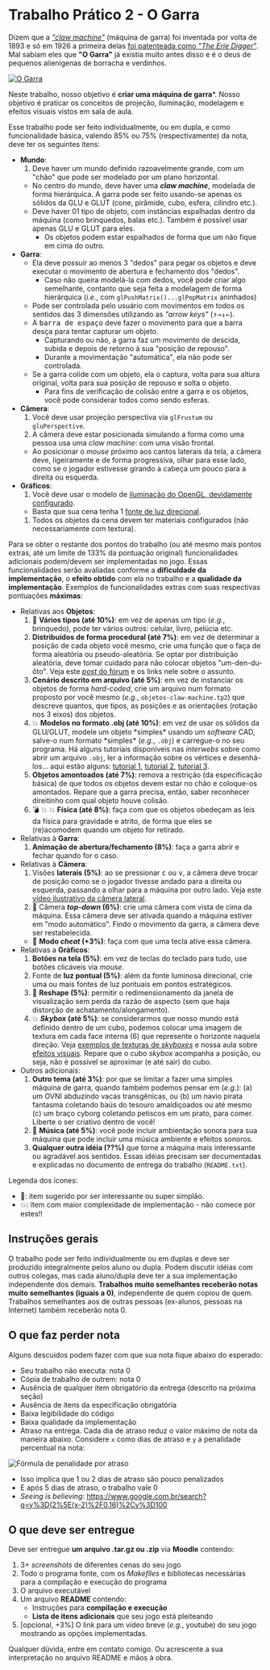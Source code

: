 # Trabalho Prático 2 - O Garra

Dizem que a [_"claw machine"_][claw-machine-hist] (máquina de garra)
foi inventada por volta de 1893 e só em 1926 a primeira delas
[foi patenteada como _"The Erie Digger"_][erie-digger].
Mal sabiam eles que **"O Garra"** já existia muito antes disso e é o deus
de pequenos alienígenas de borracha e verdinhos.

[![O Garra](images/o-garra.gif)][o-garra-youtube]

[claw-machine-hist]: http://thephoenix.com/boston/life/121907-secret-history-of-the-claw-machine/#ixzz453XJT39R
[erie-digger]: https://www.youtube.com/watch?v=8T0e9aafCJQ&nohtml5
[o-garra-youtube]: https://youtu.be/3hHCZIGAsO0

Neste trabalho, nosso objetivo é **criar uma máquina de garra***. Nosso
objetivo é praticar os conceitos de projeção, iluminação, modelagem e
efeitos visuais vistos em sala de aula.

Esse trabalho pode ser feito individualmente, ou em dupla, e
como funcionalidade básica, valendo 85% ou 75% (respectivamente) da
nota, deve ter os seguintes itens:

- **Mundo**:
  1. Deve haver um mundo definido razoavelmente grande, com um "chão" que
    pode ser modelado por um plano horizontal.
    - No centro do mundo, deve haver uma **_claw machine_**, modelada de forma
      hierárquica. A garra pode ser feito usando-se apenas os sólidos da GLU
      e GLUT (cone, pirâmide, cubo, esfera, cilindro etc.).
    - Deve haver 01 tipo de objeto, com instâncias espalhadas dentro
      da máquina (como brinquedos, balas etc.). Também é possível usar
      apenas GLU e GLUT para eles.
      - Os objetos podem estar espalhados de forma que um não fique em cima
        do outro.
- **Garra**:
  - Ela deve possuir ao menos 3 "dedos" para pegar os objetos e
    deve executar o movimento de abertura e fechamento dos "dedos".
    - Caso não queira modelá-la com dedos, você pode criar algo semelhante,
      contanto que seja feita a modelagem de forma hierárquica (_i.e._, com
      `glPushMatrix()...glPopMatrix` aninhados)
  - Pode ser controlada pelo usuário com movimentos em todos os
    sentidos das 3 dimensões utilizando as _"arrow keys"_
    (<kbd>&uarr;</kbd><kbd>&rarr;</kbd><kbd>&darr;</kbd><kbd>&larr;</kbd>).
  - A <kbd>barra de espaço</kbd> deve fazer o movimento para que
    a barra desça para tentar capturar um objeto.
    - Capturando ou não, a garra faz um movimento de descida, subida e depois
      de retorno à sua "posição de repouso".
    - Durante a movimentação "automática", ela não pode ser controlada.
  - Se a garra colide com um objeto, ela o captura, volta para sua altura
    original, volta para sua posição de repouso e solta o objeto.
    - Para fins de verificação de colisão entre a garra e os objetos,
      você pode considerar todos como sendo esferas.
- **Câmera**:
  1. Você deve usar projeção perspectiva via `glFrustum` ou `gluPerspective`.
  1. A câmera deve estar posicionada simulando a forma como uma pessoa usa
    uma _claw machine_: com uma visão frontal.
    - Ao posicionar o _mouse_ próximo aos cantos laterais da tela, a câmera
      deve, ligeiramente e de forma progressiva, olhar para esse lado, como
      se o jogador estivesse girando a cabeça um pouco para a direita ou
      esquerda.
- **Gráficos**:
  1. Você deve usar o modelo de
    [iluminação do OpenGL, devidamente configurado][lighting].
    - Basta que sua cena tenha 1
    [fonte de luz direcional][lighting-directional].
  1. Todos os objetos da cena devem ter materiais configurados (não
    necessariamente com textura).

Para se obter o restante dos pontos do trabalho (ou até mesmo mais pontos
extras, até um limite de 133% da pontuação original) funcionalidades adicionais
podem/devem ser implementadas no jogo. Essas funcionalidades serão avaliadas
conforme a **dificuldade da implementação**, o **efeito obtido** com ela no
trabalho e a **qualidade da implementação**. Exemplos de funcionalidades
extras com suas respectivas pontuações **máximas**:

- Relativas aos **Objetos**:
  1. :star2: **Vários tipos (até 10%)**: em vez de apenas um tipo (_e.g._,
    brinquedo), pode ter vários outros: celular, livro, pelúcia etc.
  1. **Distribuídos de forma procedural (até 7%)**: em vez de determinar a
    posição de cada objeto você mesmo, crie uma função que o faça de forma
    aleatória ou pseudo-aleatória. Se optar por distribuição aleatória,
    deve tomar cuidado para não colocar objetos "um-den-du-ôto". Veja este
    [_post_ do fórum][obj-distribution] e os links nele sobre o assunto.
  1. **Cenário descrito em arquivo (até 5%)**: em vez de instanciar os
    objetos de forma _hard-coded_, crie um arquivo num formato proposto
    por você mesmo (_e.g._, `objetos-claw-machine.tp2`) que descreve quantos,
    que tipos, as posições e as orientações (rotação nos 3 eixos) dos objetos.
  1. :collision: **Modelos no formato .obj (até 10%)**: em vez de usar os
    sólidos da GLU/GLUT, modele um objeto \*simples\* usando um _software_
    CAD, salve-o num formato \*simples\* (_e.g._, `.obj`) e carregue-o no
    seu programa. Há alguns tutoriais disponíveis nas _interwebs_ sobre
    como abrir um arquivo `.obj`, ler a informação sobre os vértices e
    desenhá-los... aqui estão alguns: [tutorial 1][obj-tut-1],
    [tutorial 2][obj-tut-2], [tutorial 3][obj-tut-3].
  1. **Objetos amontoados (até 7%)**: remova a restrição (da
    especificação básica) de que todos os objetos devem estar no chão e
    coloque-os amontados. Repare que a garra precisa, então, saber reconhecer
    direitinho com qual objeto houve colisão.
  1. :bomb: :collision: :boom: **Física (até 8%)**: faça com que
    os objetos obedeçam as leis da física para gravidade e atrito, de
    forma que eles se (re)acomodem quando um objeto for retirado.
- Relativas à **Garra**:
  1. **Animação de abertura/fechamento (8%)**: faça a garra abrir e fechar
    quando for o caso.
- Relativas à **Câmera**:
  1. Visões **laterais (5%)**: ao se pressionar <kbd>c</kbd> ou <kbd>v</kbd>, a
    câmera deve trocar de posição como se o jogador tivesse andado para a
    direita ou esquerda, passando a olhar para a máquina por outro lado.
    Veja este [vídeo ilustrativo da câmera lateral][camera-lateral].
  1. :star2: Câmera **_top-down_ (6%)**: crie uma câmera com vista de cima da
    máquina. Essa câmera deve ser ativada quando a máquina estiver em
    "modo automático". Findo o movimento da garra, a câmera deve ser
    restabelecida.
    - :star2: **Modo _cheat_ (+3%)**: faça com que uma tecla ative essa câmera.
- Relativas a **Gráficos**:
  1. **Botões na tela (5%)**: em vez de teclas do teclado para tudo, use
    botões clicáveis via _mouse_.
  1. Fonte de **luz pontual (5%)**: além da fonte luminosa direcional, crie uma
    ou mais fontes de luz pontuais em pontos estratégicos.
  1. :star2: **Reshape (5%)**: permitir o redimensionamento da janela
    de visualização sem perda da razão de aspecto (sem que haja distorção
    de achatamento/alongamento).
  1. :collision: **_Skybox_ (até 5%)**: se considerarmos que nosso mundo
    está definido dentro de um cubo, podemos colocar uma imagem de textura
    em cada face interna (6) que represente o horizonte naquela direção. Veja
    [exemplos de texturas de _skyboxes_][skybox] e nossa aula sobre
    [efeitos visuais][visual-fx]. Repare que o cubo _skybox_ acompanha
    a posição, ou seja, não é possível se aproximar (e até sair) do cubo.
- Outros adicionais:
  1. **Outro tema (até 3%)**: por que se limitar a fazer uma simples
    máquina de garra, quando também podemos pensar em (_e.g._): (a) um OVNI
    abduzindo vacas transgênicas, ou (b) um navio pirata fantasma coletando
    baús do tesouro amaldiçoados ou até mesmo (c) um braço cyborg coletando
    petiscos em um prato, para comer. Liberte o ser criativo dentro de você!
  1. :star2: **Música (até 5%)**: você pode incluir ambientação sonora para
    sua máquina que pode incluir uma música ambiente e efeitos sonoros.
  1. **Qualquer outra idéia (??%)** que torne a máquina mais interessante ou
    agradável aos sentidos. Essas idéias precisam ser documentadas e
    explicadas no documento de entrega do trabalho (`README.txt`).


Legenda dos ícones:
  - :star2:: item sugerido por ser interessante ou super simplão.
  - :collision:: item com maior complexidade de implementação - não
    comece por estes!!

## Instruções gerais

O trabalho pode ser feito individualmente ou em duplas e deve ser produzido
integralmente pelos aluno ou dupla. Podem discutir idéias com outros colegas,
mas cada aluno/dupla deve ter a sua implementação independente dos demais.
**Trabalhos muito semelhantes receberão notas muito semelhantes (iguais a 0)**,
independente de quem copiou de quem. Trabalhos semelhantes aos de outras
pessoas (ex-alunos, pessoas na Internet) também receberão nota 0.


## O que faz perder nota

Alguns descuidos podem fazer com que sua nota fique abaixo do esperado:
- Seu trabalho não executa: nota 0
- Cópia de trabalho de outrem: nota 0
- Ausência de qualquer item obrigatório da entrega (descrito na próxima seção)
- Ausência de itens da especificação obrigatória
- Baixa legibilidade do código
- Baixa qualidade da implementação
- Atraso na entrega. Cada dia de atraso reduz o valor máximo de nota da
 maneira abaixo. Considere `x` como dias de atraso e `y` a penalidade
 percentual na nota:

 ![Fórmula de penalidade por atraso](../../images/penalidade-por-atraso.png)
 - Isso implica que 1 ou 2 dias de atraso são pouco penalizados
 - E após 5 dias de atraso, o trabalho vale 0
 - _Seeing is believing_: https://www.google.com.br/search?q=y%3D(2%5E(x-2)%2F0.16)%2Cy%3D100


## O que deve ser **entregue**

Deve ser entregue **um arquivo .tar.gz ou .zip** via **Moodle** contendo:
 1. 3+ _screenshots_ de diferentes cenas do seu jogo
 1. Todo o programa fonte, com os _Makefiles_ e bibliotecas necessárias
    para a compilação e execução do programa
 1. O arquivo executável
 1. Um arquivo **README** contendo:
    - Instruções para **compilação e execução**
    - **Lista de itens adicionais** que seu jogo está pleiteando
 1. [opcional, +3%] O link para um vídeo breve (_e.g._, youtube) do
    seu jogo mostrando as opções implementadas.

Qualquer dúvida, entre em contato comigo. Ou acrescente a sua interpretação no
arquivo README e mãos à obra.

[skybox]: https://www.google.com.br/search?q=skybox&safe=off&hl=pt-BR&source=lnms&tbm=isch&sa=X&ei=jMM_VenRNKuasQSCwYDABw&ved=0CAgQ_AUoAg&biw=1366&bih=599
[lighting]: http://fegemo.github.io/cefet-cg/classes/lighting/#26
[lighting-directional]: http://fegemo.github.io/cefet-cg/classes/lighting/#37
[obj-tut-1]: http://www.opengl-tutorial.org/beginners-tutorials/tutorial-7-model-loading/
[obj-tut-2]: http://netization.blogspot.in/2014/10/loading-obj-files-in-opengl.html
[obj-tut-3]: https://tutorialsplay.com/opengl/2014/09/17/lesson-9-loading-wavefront-obj-3d-models/
[obj-distribution]: http://moodle.cefetmg.br/mod/forum/discuss.php?d=3572
[visual-fx]: http://fegemo.github.io/cefet-cg/classes/visual-effects/#4
[camera-lateral]: https://youtu.be/T7zdZ4VJ3nw
